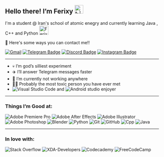 ## Hello there! I’m Ferixy <img src="https://user-images.githubusercontent.com/77561374/203820005-e2c60b43-6d17-46a7-a25a-1ada5240c1e7.png" width="28px" alt="hi">

I'm a student @ Iran's school of atomic enegry and currently learning Java , C++ and Python <img src="https://user-images.githubusercontent.com/77561374/203820894-61a1cc76-d0e3-4fe4-8333-f28000b51abb.gif" width="30px" alt="Ferixy">

:calling: Here's some ways you can contact me!!

[![Gmail](https://img.shields.io/badge/Gmail-D14836?style=for-the-badge&logo=gmail&logoColor=white)](mailto:contactthesteel@gmail.com)
[![Telegram Badge](https://img.shields.io/badge/Telegram-2CA5E0?style=for-the-badge&logo=telegram&logoColor=white)](https://www.t.me/Ferixy)
[![Discord Badge](https://img.shields.io/badge/Steel--Falcon-%231385-5662f6?style=flat&logo=Discord&logoColor=white&link=https://discordapp.com/users/491113976806113281)](https://discord.com/users/473794445481869344)
[![Instagram Badge](https://img.shields.io/badge/-thisteelfalcon-e84393?style=flat&labelColor=e84393&logo=instagram&logoColor=white)](https://instagram.com/thissteelfalcon)
___
- 💀 I’m god’s silliest experiment
- ✈️ I’ll answer Telegram messages faster
- 🔭 I’m currently not working anywhere
- 😶‍🌫️ Probably the most toxic person you have ever met
- ![Visual Studio Code](https://img.shields.io/badge/VSCode-0078D4?style=for-the-badge&logo=visual%20studio%20code&logoColor=white) and ![Android studio](https://img.shields.io/badge/Android_Studio-3DDC84?style=for-the-badge&logo=android-studio&logoColor=white) enjoyer
___
### Things I’m Good at:
![Adobe Premiere Pro](https://img.shields.io/badge/Adobe%20Premiere%20Pro-9999FF.svg?style=flat&logo=Adobe%20Premiere%20Pro&logoColor=white)
![Adobe After Effects](https://img.shields.io/badge/Adobe%20After%20Effects-9999FF.svg?style=flat&logo=Adobe%20After%20Effects&logoColor=white)
![Adobe Illustrator](https://img.shields.io/badge/Adobe%20Illustrator-%23FF9A00.svg?style=flat&logo=adobe%20illustrator&logoColor=white)
![Adobe Photoshop](https://img.shields.io/badge/Adobe%20Photoshop-%2331A8FF.svg?style=flat&logo=adobe%20photoshop&logoColor=white)
![Blender](https://img.shields.io/badge/blender-%23F5792A.svg?style=for-the-badge&logo=blender&logoColor=white)
![Python](https://img.shields.io/badge/Python-FFD43B?style=for-the-badge&logo=python&logoColor=blue)
![Git](https://img.shields.io/badge/git-%23F05033.svg?style=flat&logo=git&logoColor=white)
![GitHub](https://img.shields.io/badge/github-%23121011.svg?style=flat&logo=github&logoColor=white)
![Cpp](https://img.shields.io/badge/C%2B%2B-00599C?style=for-the-badge&logo=c%2B%2B&logoColor=white)
![Java](https://img.shields.io/badge/java-%23ED8B00.svg?style=for-the-badge&logo=java&logoColor=white)
___
### In love with:
![Stack Overflow](https://img.shields.io/badge/-Stackoverflow-FE7A16?style=for-the-badge&logo=stack-overflow&logoColor=white)
![XDA-Developers](https://img.shields.io/badge/XDA--Developers-%23AC6E2F.svg?style=for-the-badge&logo=XDA-Developers&logoColor=white)
![Codecademy](https://img.shields.io/badge/Codecademy-FFF0E5?style=for-the-badge&logo=codecademy&logoColor=1F243A)
![FreeCodeCamp](https://img.shields.io/badge/Freecodecamp-%23123.svg?&style=for-the-badge&logo=freecodecamp&logoColor=green)
